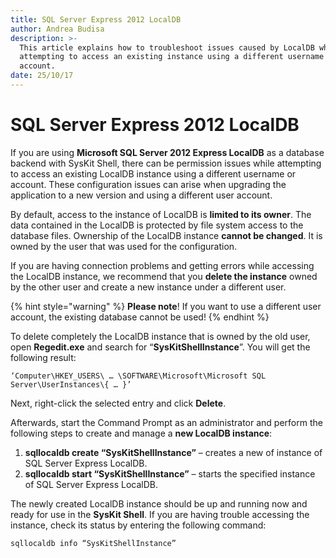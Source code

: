 ```yaml
---
title: SQL Server Express 2012 LocalDB
author: Andrea Budisa
description: >-
  This article explains how to troubleshoot issues caused by LocalDB while
  attempting to access an existing instance using a different username or
  account.
date: 25/10/17
---
```


# SQL Server Express 2012 LocalDB

If you are using **Microsoft SQL Server 2012 Express LocalDB** as a database backend with SysKit Shell, there can be permission issues while attempting to access an existing LocalDB instance using a different username or account. These configuration issues can arise when upgrading the application to a new version and using a different user account.

By default, access to the instance of LocalDB is **limited to its owner**. The data contained in the LocalDB is protected by file system access to the database files. Ownership of the LocalDB instance **cannot be changed**. It is owned by the user that was used for the configuration.

If you are having connection problems and getting errors while accessing the LocalDB instance, we recommend that you **delete the instance** owned by the other user and create a new instance under a different user.

{% hint style="warning" %}
**Please note**! If you want to use a different user account, the existing database cannot be used!
{% endhint %}

To delete completely the LocalDB instance that is owned by the old user, open **Regedit.exe** and search for “**SysKitShellInstance**”. You will get the following result:

```text
‘Computer\HKEY_USERS\ … \SOFTWARE\Microsoft\Microsoft SQL Server\UserInstances\{ … }’
```

Next, right-click the selected entry and click **Delete**.

Afterwards, start the Command Prompt as an administrator and perform the following steps to create and manage a **new LocalDB instance**:

1. **sqllocaldb create “SysKitShellInstance”** – creates a new of instance of SQL Server Express LocalDB.
2. **sqllocaldb start “SysKitShellInstance”** – starts the specified instance of SQL Server Express LocalDB.

The newly created LocalDB instance should be up and running now and ready for use in the **SysKit Shell**. If you are having trouble accessing the instance, check its status by entering the following command: 

```text
sqllocaldb info “SysKitShellInstance”
```

